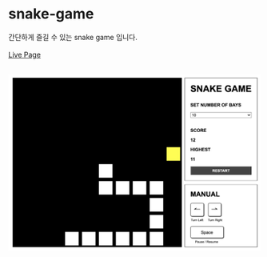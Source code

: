 # snake-game

간단하게 즐길 수 있는 snake game 입니다.
<br><br>
[Live Page](https://kinz-up.github.io/snake-game/)

<br>
<img src="./images/screenshot.png" alt="screenshot" />

